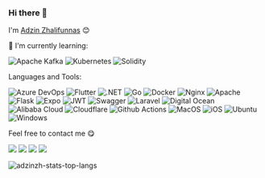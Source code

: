 ### Hi there 👋

I'm [Adzin Zhalifunnas](https://adzinz.com) 😊

:page_with_curl: I'm currently learning:

![Apache Kafka](https://img.shields.io/badge/Apache_Kafka-231F20?style=for-the-badge&logo=apache-kafka&logoColor=white)
![Kubernetes](https://img.shields.io/badge/kubernetes-326ce5.svg?&style=for-the-badge&logo=kubernetes&logoColor=white)
![Solidity](https://img.shields.io/badge/Solidity-e6e6e6?style=for-the-badge&logo=solidity&logoColor=black)

Languages and Tools:

![Azure DevOps](https://img.shields.io/badge/Azure_DevOps-0078D7?style=for-the-badge&logo=azure-devops&logoColor=white)
![Flutter](https://img.shields.io/badge/Flutter-%2302569B.svg?style=for-the-badge&logo=Flutter&logoColor=white)
![.NET](https://img.shields.io/badge/.NET-512BD4?style=for-the-badge&logo=dotnet&logoColor=white)
![Go](https://img.shields.io/badge/go-%2300ADD8.svg?style=for-the-badge&logo=go&logoColor=white)
![Docker](https://img.shields.io/badge/Docker-2CA5E0?style=for-the-badge&logo=docker&logoColor=white)
![Nginx](https://img.shields.io/badge/Nginx-009639?style=for-the-badge&logo=nginx&logoColor=white)
![Apache](https://img.shields.io/badge/Apache-D22128?style=for-the-badge&logo=Apache&logoColor=white)
![Flask](https://img.shields.io/badge/Flask-000000?style=for-the-badge&logo=flask&logoColor=white)
![Expo](https://img.shields.io/badge/Expo-1B1F23?style=for-the-badge&logo=expo&logoColor=white)
![JWT](https://img.shields.io/badge/JWT-000000?style=for-the-badge&logo=JSON%20web%20tokens&logoColor=white)
![Swagger](https://img.shields.io/badge/Swagger-85EA2D?style=for-the-badge&logo=Swagger&logoColor=white)
![Laravel](https://img.shields.io/badge/Laravel-FF2D20?style=for-the-badge&logo=laravel&logoColor=white)
![Digital Ocean](https://img.shields.io/badge/Digital_Ocean-0080FF?style=for-the-badge&logo=DigitalOcean&logoColor=white)
![Alibaba Cloud](https://img.shields.io/badge/Alibaba_Cloud-FF6A00?style=for-the-badge&logo=alibabacloud&logoColor=white)
![Cloudflare](https://img.shields.io/badge/Cloudflare-F38020?style=for-the-badge&logo=Cloudflare&logoColor=white)
![Github Actions](https://img.shields.io/badge/GitHub_Actions-2088FF?style=for-the-badge&logo=github-actions&logoColor=white)
![MacOS](https://img.shields.io/badge/mac%20os-000000?style=for-the-badge&logo=apple&logoColor=white)
![iOS](https://img.shields.io/badge/iOS-000000?style=for-the-badge&logo=ios&logoColor=white)
![Ubuntu](https://img.shields.io/badge/Ubuntu-E95420?style=for-the-badge&logo=ubuntu&logoColor=white)
![Windows](https://img.shields.io/badge/Windows-0078D6?style=for-the-badge&logo=windows&logoColor=white)


Feel free to contact me :yum:

<a href="https://linkedin.com/in/adzin-zhalifunnas" target="_blank"><img src="https://img.shields.io/badge/LinkedIn-Adzin Zhalifunnas-informational"></a>
<a href="https://line.me/ti/p/~dzinz" target="_blank"><img src="https://img.shields.io/badge/LINE-dzinz-brightgreen"></a>
<a href="https://t.me/adzinzh" target="_blank"><img src="https://img.shields.io/badge/Telegram-adzinzh-blue"></a>
<a href="mailto:adzinzhalifunnas@gmail.com"><img src="https://img.shields.io/badge/Email-adzinzhalifunnas@gmail.com-orange"></a>


<p><img src="https://github-readme-stats.vercel.app/api/top-langs?username=adzinzhalifunnas&show_icons=true&locale=en&layout=compact" alt="adzinzh-stats-top-langs" /></p>
